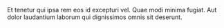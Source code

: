 Et tenetur qui ipsa rem eos id excepturi vel.
Quae modi minima fugiat.
Aut dolor laudantium laborum qui dignissimos omnis sit deserunt.
